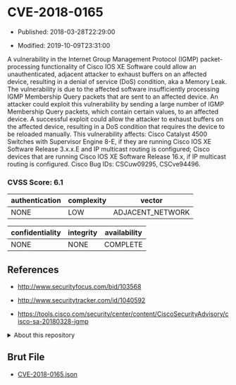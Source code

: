 # CVE-2018-0165

- Published: 2018-03-28T22:29:00

- Modified: 2019-10-09T23:31:00

A vulnerability in the Internet Group Management Protocol (IGMP) packet-processing functionality of Cisco IOS XE Software could allow an unauthenticated, adjacent attacker to exhaust buffers on an affected device, resulting in a denial of service (DoS) condition, aka a Memory Leak. The vulnerability is due to the affected software insufficiently processing IGMP Membership Query packets that are sent to an affected device. An attacker could exploit this vulnerability by sending a large number of IGMP Membership Query packets, which contain certain values, to an affected device. A successful exploit could allow the attacker to exhaust buffers on the affected device, resulting in a DoS condition that requires the device to be reloaded manually. This vulnerability affects: Cisco Catalyst 4500 Switches with Supervisor Engine 8-E, if they are running Cisco IOS XE Software Release 3.x.x.E and IP multicast routing is configured; Cisco devices that are running Cisco IOS XE Software Release 16.x, if IP multicast routing is configured. Cisco Bug IDs: CSCuw09295, CSCve94496.

### CVSS Score: **6.1**

| authentication | complexity | vector |
| --- | --- | --- |
| NONE | LOW | ADJACENT_NETWORK |

| confidentiality | integrity | availability |
| --- | --- | --- |
| NONE | NONE | COMPLETE |

## References

* http://www.securityfocus.com/bid/103568

* http://www.securitytracker.com/id/1040592

* https://tools.cisco.com/security/center/content/CiscoSecurityAdvisory/cisco-sa-20180328-igmp

<details>
<summary>About this repository</summary> 

  This repository is part of the project [Live Hack CVE](https://github.com/Live-Hack-CVE). Main website can be found [www.live-hack.org](https://www.live-hack.org) 
  
  Made by [Sn0wAlice](https://github.com/Sn0wAlice) for the people that care about security and need to have a feed of the latest CVEs. Hope you enjoy it, don't forget to star the repo and follow me on [Twitter](https://twitter.com/Sn0wAlice) and [Github](https://github.com/Sn0wAlice). And that is my [personnal website](https://www.alice-snow.me/)

  - [Home Page](https://github.com/Live-Hack-CVE)
  - [Framework](https://github.com/Live-Hack-CVE/cve-framework)
  - [CVE database](https://github.com/Live-Hack-CVE/full_database)
  - [Changelog](https://github.com/Live-Hack-CVE/Changelog)
</details>

## Brut File

* [CVE-2018-0165.json](https://raw.githubusercontent.com/Live-Hack-CVE/full_database/main/cves/2018/CVE-2018-0165.json)

